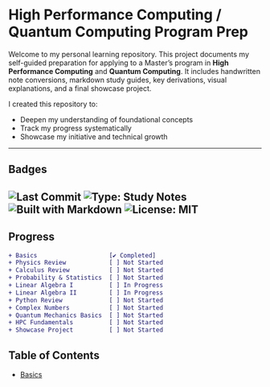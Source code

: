 # High Performance Computing / Quantum Computing Program Prep

Welcome to my personal learning repository. This project documents my self-guided preparation for applying to a Master’s program in **High Performance Computing** and **Quantum Computing**. It includes handwritten note conversions, markdown study guides, key derivations, visual explanations, and a final showcase project.

I created this repository to:
- Deepen my understanding of foundational concepts
- Track my progress systematically
- Showcase my initiative and technical growth

---
## Badges
![Last Commit](https://img.shields.io/github/last-commit/<USER>/<REPO>)
![Type: Study Notes](https://img.shields.io/badge/type-study--notes-yellow)
![Built with Markdown](https://img.shields.io/badge/built%20with-Markdown-1f425f.svg)
![License: MIT](https://img.shields.io/badge/license-MIT-blue.svg)
---

## Progress

```diff
+ Basics                    [✔ Completed]
+ Physics Review            [ ] Not Started
+ Calculus Review           [ ] Not Started
+ Probability & Statistics  [ ] Not Started
+ Linear Algebra I          [ ] In Progress
+ Linear Algebra II         [ ] In Progress
+ Python Review             [ ] Not Started
+ Complex Numbers           [ ] Not Started
+ Quantum Mechanics Basics  [ ] Not Started
+ HPC Fundamentals          [ ] Not Started
+ Showcase Project          [ ] Not Started
```
## Table of Contents
- [Basics](#-basics)
